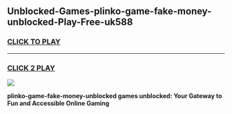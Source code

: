
## Unblocked-Games-plinko-game-fake-money-unblocked-Play-Free-uk588
<h3>
<a href="https://premium76.site?title=plinko-game-fake-money-unblocked&ref=18A">CLICK TO PLAY</a></h3>
<hr>

<h3>
<a href="https://premium76.site?title=plinko-game-fake-money-unblocked&ref=18A">CLICK 2 PLAY</a>
  
</h3>

<a href="https://premium76.site?title=plinko-game-fake-money-unblocked&ref=18A"><img src="https://clearcache.store/games.png"></a>


**plinko-game-fake-money-unblocked games unblocked: Your Gateway to Fun and Accessible Online Gaming**
